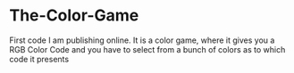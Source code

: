 # The-Color-Game
First code I am publishing online. It is a color game, where it gives you a RGB Color Code and you have to select from a bunch of colors as to which code it presents
